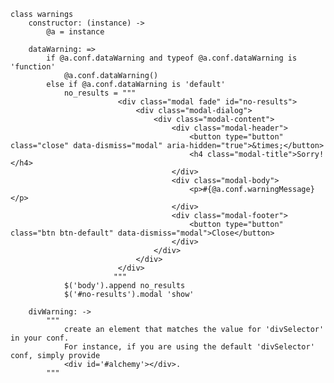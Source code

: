     class warnings
        constructor: (instance) ->
            @a = instance
        
        dataWarning: =>
            if @a.conf.dataWarning and typeof @a.conf.dataWarning is 'function'
                @a.conf.dataWarning()
            else if @a.conf.dataWarning is 'default'
                no_results = """
                            <div class="modal fade" id="no-results">
                                <div class="modal-dialog">
                                    <div class="modal-content">
                                        <div class="modal-header">
                                            <button type="button" class="close" data-dismiss="modal" aria-hidden="true">&times;</button>
                                            <h4 class="modal-title">Sorry!</h4>
                                        </div>
                                        <div class="modal-body">
                                            <p>#{@a.conf.warningMessage}</p>
                                        </div>
                                        <div class="modal-footer">
                                            <button type="button" class="btn btn-default" data-dismiss="modal">Close</button>
                                        </div>
                                    </div>
                                </div>
                            </div>
                           """
                $('body').append no_results
                $('#no-results').modal 'show'
                
        divWarning: ->
            """
                create an element that matches the value for 'divSelector' in your conf.
                For instance, if you are using the default 'divSelector' conf, simply provide
                <div id='#alchemy'></div>.
            """